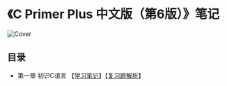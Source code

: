 # 《C Primer Plus 中文版（第6版）》笔记

![Cover](https://github.com/logan70/C-Primer-Plus-6th-Notes-CN/blob/master/cover.jpg?raw=true)

## 目录

- 第一章 初识C语言 【[学习笔记](https://github.com/logan70/C-Primer-Plus-6th-Notes-CN/tree/master/Chapter-1%20Getting%20Started)】【[复习题解析](https://github.com/logan70/C-Primer-Plus-6th-Notes-CN/blob/master/Chapter-1%20Getting%20Started/review-questions/Answers.md)】
